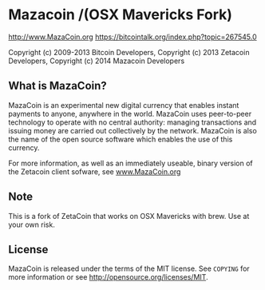 Mazacoin /(OSX Mavericks Fork)
=================================

http://www.MazaCoin.org
https://bitcointalk.org/index.php?topic=267545.0

Copyright (c) 2009-2013 Bitcoin Developers,
Copyright (c) 2013 Zetacoin Developers,
Copyright (c) 2014 Mazacoin Developers

What is MazaCoin?
----------------

MazaCoin is an experimental new digital currency that enables instant payments to
anyone, anywhere in the world. MazaCoin uses peer-to-peer technology to operate
with no central authority: managing transactions and issuing money are carried
out collectively by the network. MazaCoin is also the name of the open source
software which enables the use of this currency.

For more information, as well as an immediately useable, binary version of
the Zetacoin client sofware, see www.MazaCoin.org

Note
-------

This is a fork of ZetaCoin that works on OSX Mavericks with brew. Use at your own risk.

License
-------

MazaCoin is released under the terms of the MIT license. See `COPYING` for more
information or see http://opensource.org/licenses/MIT.
